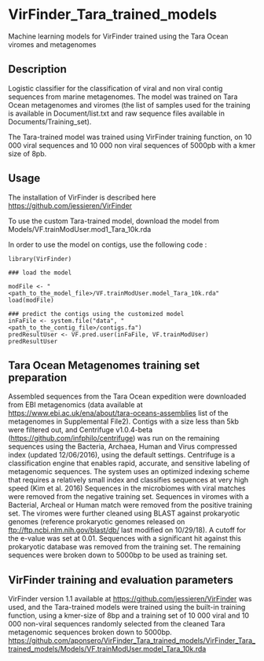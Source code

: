 # VirFinder_Tara_trained_models
Machine learning models for VirFinder trained using the Tara Ocean viromes and metagenomes

## Description
Logistic classifier for the classification of viral and non viral contig sequences from marine metagenomes. The model was trained on Tara Ocean metagenomes and viromes (the list of samples used for the training is available in Document/list.txt and raw sequence files available in Documents/Training_set). 

The Tara-trained model was trained using VirFinder training function, on 10 000 viral sequences and 10 000 non viral sequences of 5000pb with a kmer size of 8pb.

## Usage
The installation of VirFinder is described here https://github.com/jessieren/VirFinder

To use the custom Tara-trained model, download the model from Models/VF.trainModUser.mod1_Tara_10k.rda 

In order to use the model on contigs, use the following code :

```
library(VirFinder)

### load the model

modFile <- "<path_to_the_model_file>/VF.trainModUser.model_Tara_10k.rda"
load(modFile)

### predict the contigs using the customized model
inFaFile <- system.file("data", "<path_to_the_contig_file>/contigs.fa")
predResultUser <- VF.pred.user(inFaFile, VF.trainModUser)
predResultUser
```

## Tara Ocean Metagenomes training set preparation
Assembled sequences from the Tara Ocean expedition were downloaded from EBI metagenomics (data available at https://www.ebi.ac.uk/ena/about/tara-oceans-assemblies list of the metagenomes in Supplemental File2). Contigs with a size less than 5kb were filtered out, and Centrifuge v1.0.4-beta (https://github.com/infphilo/centrifuge) was run on the remaining sequences using the Bacteria, Archaea, Human and Virus compressed index (updated 12/06/2016), using the default settings. 
Centrifuge is a classification engine that enables rapid, accurate, and sensitive labeling of metagenomic sequences. The system uses an optimized indexing scheme that requires a relatively small index and classifies sequences at very high speed (Kim et al. 2016)
Sequences in the microbiomes with viral matches were removed from the negative training set. Sequences in viromes with a Bacterial, Archeal or Human match were removed from the positive training set. The viromes were further cleaned using BLAST against prokaryotic genomes (reference prokaryotic genomes released on ftp://ftp.ncbi.nlm.nih.gov/blast/db/ last modified on 10/29/18). A cutoff for the e-value was set at 0.01. Sequences with a significant hit against this prokaryotic database was removed from the training set.
The remaining sequences were broken down to 5000bp to be used as training set. 

## VirFinder training and evaluation parameters
VirFinder version 1.1 available at https://github.com/jessieren/VirFinder was used, and the Tara-trained models were trained using the built-in training function, using a kmer-size of 8bp and a training set of 10 000 viral and 10 000 non-viral sequences randomly selected from the cleaned Tara metagenomic sequences broken down to 5000bp.
https://github.com/aponsero/VirFinder_Tara_trained_models/VirFinder_Tara_trained_models/Models/VF.trainModUser.model_Tara_10k.rda 

